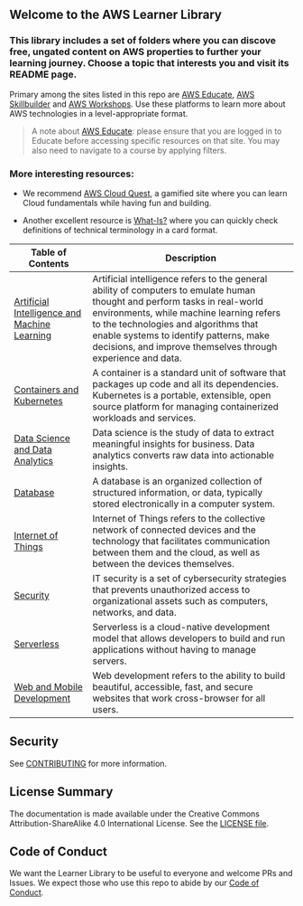 ## Welcome to the AWS Learner Library

### This library includes a set of folders where you can discove free, ungated content on AWS properties to further your learning journey. Choose a topic that interests you and visit its README page. 

Primary among the sites listed in this repo are [AWS Educate](https://www.awseducate.com/), [AWS Skillbuilder](https://explore.skillbuilder.aws/learn) and [AWS Workshops](https://workshops.aws/). Use these platforms to learn more about AWS technologies in a level-appropriate format.

> A note about [AWS Educate](https://www.awseducate.com/): please ensure that you are logged in to Educate before accessing specific resources on that site. You may also need to navigate to a course by applying filters.

### More interesting resources:

- We recommend [AWS Cloud Quest](https://explore.skillbuilder.aws/learn/course/11458/play/42651/play-cloud-quest-cloud-practitioner), a gamified site where you can learn Cloud fundamentals while having fun and building.

- Another excellent resource is [What-Is?](https://aws.amazon.com/what-is/) where you can quickly check definitions of technical terminology in a card format.

| Table of Contents                                              | Description                                                                                                                                                                                                                                                                                                              |
|---------------------------------------------------------------|--------------------------------------------------------------------------------------------------------------------------------------------------------------------------------------------------------------------------------------------------------------------------------------------------------------------------|
| [Artificial Intelligence and Machine Learning](/AI_ML)        | Artificial intelligence refers to the general ability of computers to emulate human thought and perform tasks in real-world environments, while machine learning refers to the technologies and algorithms that enable systems to identify patterns, make decisions, and improve themselves through experience and data. |
| [Containers and Kubernetes](/Containers_Kubernetes)           | A container is a standard unit of software that packages up code and all its dependencies. Kubernetes is a portable, extensible, open source platform for managing containerized workloads and services.                                                                                                                  |
| [Data Science and Data Analytics](/DataScience_DataAnalytics) | Data science is the study of data to extract meaningful insights for business. Data analytics converts raw data into actionable insights.                                                                                                                                                                                |
| [Database](/Database)                                         | A database is an organized collection of structured information, or data, typically stored electronically in a computer system.                                                                                                                                                                                          |
| [Internet of Things](/IoT)                                    | Internet of Things refers to the collective network of connected devices and the technology that facilitates communication between them and the cloud, as well as between the devices themselves.                                                                                                                        |
| [Security](/Security)                                         | IT security is a set of cybersecurity strategies that prevents unauthorized access to organizational assets such as computers, networks, and data.                                                                                                                                                                        |
| [Serverless](/Serverless)                                     | Serverless is a cloud-native development model that allows developers to build and run applications without having to manage servers.                                                                                                                                                                                    |
| [Web and Mobile Development](/Web_Mobile_Development)            | Web development refers to the ability to build beautiful, accessible, fast, and secure websites that work cross-browser for all users.                                                                                                                                                                     |

## Security

See [CONTRIBUTING](CONTRIBUTING.md#security-issue-notifications) for more information.

## License Summary

The documentation is made available under the Creative Commons Attribution-ShareAlike 4.0 International License. See the [LICENSE file](LICENSE.md).

## Code of Conduct

We want the Learner Library to be useful to everyone and welcome PRs and Issues. We expect those who use this repo to abide by our [Code of Conduct](https://aws.github.io/code-of-conduct).
